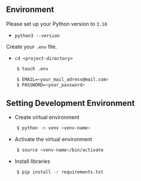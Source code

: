 
## Environment

Please set up your Python version to `3.10`

- `
python3 --version
`

Create your `.env` file.

- `cd <project-directory>`
```bash
    $ touch .env
```
```bash
    $ EMAIL=<your_mail_adress@mail.com>
    $ PASSWORD=<your_password>
```

## Setting Development Environment
- Create virtual environment
```bash
    $ python -m venv <venv-name>
```
- Activate the virtual environment
```bash
    $ source <venv-name>/bin/activate
```
- Install libraries
```bash
    $ pip install -r requirements.txt
```